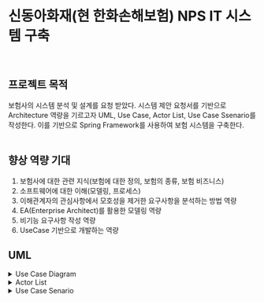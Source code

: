 <h1>신동아화재(현 한화손해보험) NPS IT 시스템 구축</h1>
<br>

## 프로젝트 목적
보험사의 시스템 분석 및 설계를 요청 받았다. 시스템 제안 요청서를 기반으로 
Architecture 역량을 기르고자 UML, Use Case, Actor List, Use Case Ssenario를 작성한다.
이를 기반으로 Spring Framework를 사용하여 보험 시스템을 구축한다.
<br>
<br>

## 향상 역량 기대
1. 보험사에 대한 관련 지식(보험에 대한 정의, 보험의 종류, 보험 비즈니스)
2. 소프트웨어에 대한 이해(모델링, 프로세스) 
3. 이해관계자의 관심사항에서 모호성을 제거한 요구사항을 분석하는 방법 역량
4. EA(Enterprise Architect)를 활용한 모델링 역량
5. 비기능 요구사항 작성 역량
5. UseCase 기반으로 개발하는 역량


## UML
<details>
  <summary>Use Case Diagram</summary>
  <img width="328" alt="image" src="https://user-images.githubusercontent.com/53048655/210251985-ca31af56-7c6f-412b-a39a-1ce79d96a6bb.png">
</details>

<details>
  <summary>Actor List</summary>
<img width="449" alt="image" src="https://user-images.githubusercontent.com/53048655/210252150-52a09b67-e870-4cd3-92f1-edca2a743004.png">
</details>

<details>
  <summary>Use Case Senario</summary>
<img width="397" alt="image" src="https://user-images.githubusercontent.com/53048655/210252401-0d824fc9-cf6e-48cf-a029-9e7934c58bcd.png">
</details>



